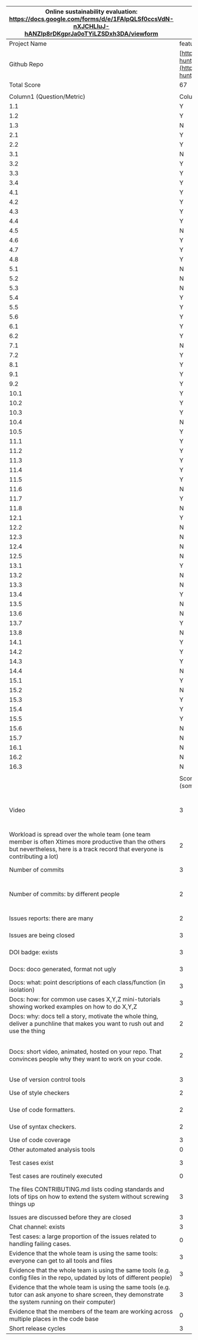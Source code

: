 | Online sustainability evaluation: https://docs.google.com/forms/d/e/1FAIpQLSf0ccsVdN-nXJCHLluJ-hANZlp8rDKgprJa0oTYiLZSDxh3DA/viewform                                                 |                                                                                      |                                                                                                                                                                                                                |
| ------------------------------------------------------------------------------------------------------------------------------------------------------------------------------------- | ------------------------------------------------------------------------------------ | -------------------------------------------------------------------------------------------------------------------------------------------------------------------------------------------------------------- |
| Project Name                                                                                                                                                                          | feature-hunt                                                                         |                                                                                                                                                                                                                |
| Github Repo                                                                                                                                                                           | [https://github.com/Ashnayak/feature-hunt](https://github.com/Ashnayak/feature-hunt) |                                                                                                                                                                                                                |
| Total Score                                                                                                                                                                           | 67                                                                                   |                                                                                                                                                                                                                |
|                                                                                                                                                                                       |                                                                                      |                                                                                                                                                                                                                |
| Column1 (Question/Metric)                                                                                                                                                             | Column2 (Score/Answer)                                                               | Column3 (Link to Evidence)                                                                                                                                                                                     |
| 1.1                                                                                                                                                                                   | Y                                                                                    | N/A                                                                                                                                                                                                            |
| 1.2                                                                                                                                                                                   | Y                                                                                    |                                                                                                                                                                                                                |
| 1.3                                                                                                                                                                                   | N                                                                                    |                                                                                                                                                                                                                |
| 2.1                                                                                                                                                                                   | Y                                                                                    |                                                                                                                                                                                                                |
| 2.2                                                                                                                                                                                   | Y                                                                                    |                                                                                                                                                                                                                |
| 3.1                                                                                                                                                                                   | N                                                                                    |                                                                                                                                                                                                                |
| 3.2                                                                                                                                                                                   | Y                                                                                    |                                                                                                                                                                                                                |
| 3.3                                                                                                                                                                                   | Y                                                                                    |                                                                                                                                                                                                                |
| 3.4                                                                                                                                                                                   | Y                                                                                    |                                                                                                                                                                                                                |
| 4.1                                                                                                                                                                                   | Y                                                                                    |                                                                                                                                                                                                                |
| 4.2                                                                                                                                                                                   | Y                                                                                    |                                                                                                                                                                                                                |
| 4.3                                                                                                                                                                                   | Y                                                                                    |                                                                                                                                                                                                                |
| 4.4                                                                                                                                                                                   | Y                                                                                    |                                                                                                                                                                                                                |
| 4.5                                                                                                                                                                                   | N                                                                                    |                                                                                                                                                                                                                |
| 4.6                                                                                                                                                                                   | Y                                                                                    |                                                                                                                                                                                                                |
| 4.7                                                                                                                                                                                   | Y                                                                                    |                                                                                                                                                                                                                |
| 4.8                                                                                                                                                                                   | Y                                                                                    |                                                                                                                                                                                                                |
| 5.1                                                                                                                                                                                   | N                                                                                    |                                                                                                                                                                                                                |
| 5.2                                                                                                                                                                                   | N                                                                                    |                                                                                                                                                                                                                |
| 5.3                                                                                                                                                                                   | N                                                                                    |                                                                                                                                                                                                                |
| 5.4                                                                                                                                                                                   | Y                                                                                    |                                                                                                                                                                                                                |
| 5.5                                                                                                                                                                                   | Y                                                                                    |                                                                                                                                                                                                                |
| 5.6                                                                                                                                                                                   | Y                                                                                    |                                                                                                                                                                                                                |
| 6.1                                                                                                                                                                                   | Y                                                                                    |                                                                                                                                                                                                                |
| 6.2                                                                                                                                                                                   | Y                                                                                    |                                                                                                                                                                                                                |
| 7.1                                                                                                                                                                                   | N                                                                                    |                                                                                                                                                                                                                |
| 7.2                                                                                                                                                                                   | Y                                                                                    |                                                                                                                                                                                                                |
| 8.1                                                                                                                                                                                   | Y                                                                                    |                                                                                                                                                                                                                |
| 9.1                                                                                                                                                                                   | Y                                                                                    |                                                                                                                                                                                                                |
| 9.2                                                                                                                                                                                   | Y                                                                                    |                                                                                                                                                                                                                |
| 10.1                                                                                                                                                                                  | Y                                                                                    |                                                                                                                                                                                                                |
| 10.2                                                                                                                                                                                  | Y                                                                                    |                                                                                                                                                                                                                |
| 10.3                                                                                                                                                                                  | Y                                                                                    |                                                                                                                                                                                                                |
| 10.4                                                                                                                                                                                  | N                                                                                    |                                                                                                                                                                                                                |
| 10.5                                                                                                                                                                                  | Y                                                                                    |                                                                                                                                                                                                                |
| 11.1                                                                                                                                                                                  | Y                                                                                    |                                                                                                                                                                                                                |
| 11.2                                                                                                                                                                                  | Y                                                                                    |                                                                                                                                                                                                                |
| 11.3                                                                                                                                                                                  | Y                                                                                    |                                                                                                                                                                                                                |
| 11.4                                                                                                                                                                                  | Y                                                                                    |                                                                                                                                                                                                                |
| 11.5                                                                                                                                                                                  | Y                                                                                    |                                                                                                                                                                                                                |
| 11.6                                                                                                                                                                                  | N                                                                                    |                                                                                                                                                                                                                |
| 11.7                                                                                                                                                                                  | Y                                                                                    |                                                                                                                                                                                                                |
| 11.8                                                                                                                                                                                  | N                                                                                    |                                                                                                                                                                                                                |
| 12.1                                                                                                                                                                                  | Y                                                                                    |                                                                                                                                                                                                                |
| 12.2                                                                                                                                                                                  | N                                                                                    |                                                                                                                                                                                                                |
| 12.3                                                                                                                                                                                  | N                                                                                    |                                                                                                                                                                                                                |
| 12.4                                                                                                                                                                                  | N                                                                                    |                                                                                                                                                                                                                |
| 12.5                                                                                                                                                                                  | N                                                                                    |                                                                                                                                                                                                                |
| 13.1                                                                                                                                                                                  | Y                                                                                    |                                                                                                                                                                                                                |
| 13.2                                                                                                                                                                                  | N                                                                                    |                                                                                                                                                                                                                |
| 13.3                                                                                                                                                                                  | N                                                                                    |                                                                                                                                                                                                                |
| 13.4                                                                                                                                                                                  | Y                                                                                    |                                                                                                                                                                                                                |
| 13.5                                                                                                                                                                                  | N                                                                                    |                                                                                                                                                                                                                |
| 13.6                                                                                                                                                                                  | N                                                                                    |                                                                                                                                                                                                                |
| 13.7                                                                                                                                                                                  | Y                                                                                    |                                                                                                                                                                                                                |
| 13.8                                                                                                                                                                                  | N                                                                                    |                                                                                                                                                                                                                |
| 14.1                                                                                                                                                                                  | Y                                                                                    |                                                                                                                                                                                                                |
| 14.2                                                                                                                                                                                  | Y                                                                                    |                                                                                                                                                                                                                |
| 14.3                                                                                                                                                                                  | Y                                                                                    |                                                                                                                                                                                                                |
| 14.4                                                                                                                                                                                  | N                                                                                    |                                                                                                                                                                                                                |
| 15.1                                                                                                                                                                                  | Y                                                                                    |                                                                                                                                                                                                                |
| 15.2                                                                                                                                                                                  | N                                                                                    |                                                                                                                                                                                                                |
| 15.3                                                                                                                                                                                  | Y                                                                                    |                                                                                                                                                                                                                |
| 15.4                                                                                                                                                                                  | Y                                                                                    |                                                                                                                                                                                                                |
| 15.5                                                                                                                                                                                  | Y                                                                                    |                                                                                                                                                                                                                |
| 15.6                                                                                                                                                                                  | N                                                                                    |                                                                                                                                                                                                                |
| 15.7                                                                                                                                                                                  | N                                                                                    |                                                                                                                                                                                                                |
| 16.1                                                                                                                                                                                  | N                                                                                    |                                                                                                                                                                                                                |
| 16.2                                                                                                                                                                                  | N                                                                                    |                                                                                                                                                                                                                |
| 16.3                                                                                                                                                                                  | N                                                                                    |                                                                                                                                                                                                                |
|                                                                                                                                                                                       |                                                                                      |                                                                                                                                                                                                                |
|                                                                                                                                                                                       | Score 0 (none), 1 (a litte), 2 (somewhat), 3 (a lot)                                 |                                                                                                                                                                                                                |
| Video                                                                                                                                                                                 | 3                                                                                    | [https://user-images.githubusercontent.com/42051115/140450152-61fcce18-c307-41bc-bfa4-92afe4fc1c40.mp4](https://user-images.githubusercontent.com/42051115/140450152-61fcce18-c307-41bc-bfa4-92afe4fc1c40.mp4) |
| Workload is spread over the whole team (one team member is often Xtimes more productive than the others but nevertheless, here is a track record that everyone is contributing a lot) | 2                                                                                    | [https://github.com/Ashnayak/feature-hunt/graphs/contributors?from=2021-08-22&to=2023-09-07&type=c](https://github.com/Ashnayak/feature-hunt/graphs/contributors?from=2021-08-22&to=2023-09-07&type=c)         |
| Number of commits                                                                                                                                                                     | 3                                                                                    | [https://github.com/Ashnayak/feature-hunt/commits/main](https://github.com/Ashnayak/feature-hunt/commits/main)                                                                                                 |
| Number of commits: by different people                                                                                                                                                | 2                                                                                    | [https://github.com/Ashnayak/feature-hunt/graphs/contributors?from=2021-08-22&to=2023-09-07&type=c](https://github.com/Ashnayak/feature-hunt/graphs/contributors?from=2021-08-22&to=2023-09-07&type=c)         |
| Issues reports: there are many                                                                                                                                                        | 2                                                                                    | [https://github.com/Ashnayak/feature-hunt/issues](https://github.com/Ashnayak/feature-hunt/issues)                                                                                                             |
| Issues are being closed                                                                                                                                                               | 3                                                                                    | [https://github.com/Ashnayak/feature-hunt/issues](https://github.com/Ashnayak/feature-hunt/issues)                                                                                                             |
| DOI badge: exists                                                                                                                                                                     | 3                                                                                    | [https://github.com/Ashnayak/feature-hunt](https://github.com/Ashnayak/feature-hunt)                                                                                                                           |
| Docs: doco generated, format not ugly                                                                                                                                                 | 3                                                                                    | [https://github.com/Ashnayak/feature-hunt#readme](https://github.com/Ashnayak/feature-hunt#readme)                                                                                                             |
| Docs: what: point descriptions of each class/function (in isolation)                                                                                                                  | 3                                                                                    |                                                                                                                                                                                                                |
| Docs: how: for common use cases X,Y,Z mini-tutorials showing worked examples on how to do X,Y,Z                                                                                       | 3                                                                                    | [https://github.com/Ashnayak/feature-hunt#readme](https://github.com/Ashnayak/feature-hunt#readme)                                                                                                             |
| Docs: why: docs tell a story, motivate the whole thing, deliver a punchline that makes you want to rush out and use the thing                                                         | 2                                                                                    |                                                                                                                                                                                                                |
| Docs: short video, animated, hosted on your repo. That convinces people why they want to work on your code.                                                                           | 2                                                                                    | [https://user-images.githubusercontent.com/26930183/135515516-d84f3a28-6d8c-49de-8068-50748e2a76b0.mp4](https://user-images.githubusercontent.com/26930183/135515516-d84f3a28-6d8c-49de-8068-50748e2a76b0.mp4) |
| Use of version control tools                                                                                                                                                          | 3                                                                                    |                                                                                                                                                                                                                |
| Use of style checkers                                                                                                                                                                 | 2                                                                                    | [https://github.com/deekay2310/calorieApp_server/blob/main/lint.sh](https://github.com/deekay2310/calorieApp_server/blob/main/lint.sh)                                                                         |
| Use of code formatters.                                                                                                                                                               | 2                                                                                    | [https://github.com/deekay2310/calorieApp_server/blob/main/lint.sh](https://github.com/deekay2310/calorieApp_server/blob/main/lint.sh)                                                                         |
| Use of syntax checkers.                                                                                                                                                               | 2                                                                                    | [https://github.com/deekay2310/calorieApp_server/blob/main/lint.sh](https://github.com/deekay2310/calorieApp_server/blob/main/lint.sh)                                                                         |
| Use of code coverage                                                                                                                                                                  | 3                                                                                    | main page                                                                                                                                                                                                      |
| Other automated analysis tools                                                                                                                                                        | 0                                                                                    | no exist                                                                                                                                                                                                       |
| Test cases exist                                                                                                                                                                      | 3                                                                                    | [https://github.com/Ashnayak/feature-hunt/tree/main/test](https://github.com/Ashnayak/feature-hunt/tree/main/test)                                                                                             |
| Test cases are routinely executed                                                                                                                                                     | 0                                                                                    |                                                                                                                                                                                                                |
| The files CONTRIBUTING.md lists coding standards and lots of tips on how to extend the system without screwing things up                                                              | 3                                                                                    | [https://github.com/Ashnayak/feature-hunt/blob/main/CONTRIBUTING.md](https://github.com/Ashnayak/feature-hunt/blob/main/CONTRIBUTING.md)                                                                       |
| Issues are discussed before they are closed                                                                                                                                           | 3                                                                                    |                                                                                                                                                                                                                |
| Chat channel: exists                                                                                                                                                                  | 3                                                                                    |                                                                                                                                                                                                                |
| Test cases: a large proportion of the issues related to handling failing cases.                                                                                                       | 0                                                                                    |                                                                                                                                                                                                                |
| Evidence that the whole team is using the same tools: everyone can get to all tools and files                                                                                         | 3                                                                                    |                                                                                                                                                                                                                |
| Evidence that the whole team is using the same tools (e.g. config files in the repo, updated by lots of different people)                                                             | 3                                                                                    |                                                                                                                                                                                                                |
| Evidence that the whole team is using the same tools (e.g. tutor can ask anyone to share screen, they demonstrate the system running on their computer)                               | 3                                                                                    |                                                                                                                                                                                                                |
| Evidence that the members of the team are working across multiple places in the code base                                                                                             | 0                                                                                    |                                                                                                                                                                                                                |
| Short release cycles                                                                                                                                                                  | 3                                                                                    |
